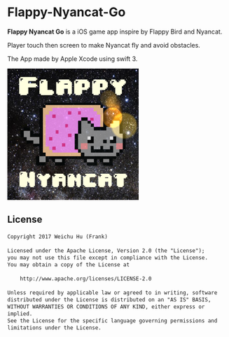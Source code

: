 # Flappy-Nyancat-Go

**Flappy Nyancat Go** is a iOS game app inspire by Flappy Bird and Nyancat. 

Player touch then screen to make Nyancat fly and avoid obstacles.

The App made by Apple Xcode using swift 3.

<img src='https://github.com/frhhh/Flappy-Nyancat-Go/blob/master/Flappy_Nyancat_Go_icon.png' width='300' alt='App icon' />

## License

    Copyright 2017 Weichu Hu (Frank)

    Licensed under the Apache License, Version 2.0 (the "License");
    you may not use this file except in compliance with the License.
    You may obtain a copy of the License at

        http://www.apache.org/licenses/LICENSE-2.0

    Unless required by applicable law or agreed to in writing, software
    distributed under the License is distributed on an "AS IS" BASIS,
    WITHOUT WARRANTIES OR CONDITIONS OF ANY KIND, either express or implied.
    See the License for the specific language governing permissions and
    limitations under the License.
